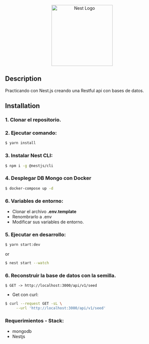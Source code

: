 <p align="center">
  <a href="http://nestjs.com/" target="blank"><img src="https://nestjs.com/img/logo-small.svg" width="200" alt="Nest Logo" /></a>
</p>

## Description
Practicando con Nest.js creando una Restful api con bases de datos.

## Installation

### 1. Clonar el repositorio.
### 2. Ejecutar comando:

```bash
$ yarn install
```

### 3. Instalar Nest CLI:

```bash
$ npm i -g @nestjs/cli
```

### 4. Desplegar DB Mongo con Docker

```bash
$ docker-compose up -d
```

### 6. Variables de entorno:
* Clonar el archivo __.env.template__
* Renombrarlo a .env
* Modificar sus variables de entorno.

### 5. Ejecutar en desarrollo:

```bash
$ yarn start:dev
```
or
```bash
$ nest start --watch
```
### 6. Reconstruir la base de datos con la semilla.
   
```
$ GET -> http://localhost:3000/api/v1/seed
```

- Get con curl:
```bash
$ curl --request GET -sL \
     --url 'http://localhost:3000/api/v1/seed'
```

### Requerimientos - Stack:
* mongodb
* Nestjs